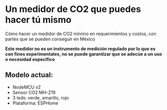 # Un medidor de CO2 que puedes hacer tú mismo

Cómo hacer un medidor de CO2 mínimo en requerimientos y costos, con partes que se pueden conseguir en México

**Este medidor no es un instrumento de medición regulado por lo que es con fines experimentales, no se puede garantizar que se adecúe a un uso o necesidad específico**

## Modelo actual:

- NodeMCU v2
- Sensor CO2 MH-Z19
- 3 leds: verde, amarillo, rojo
- Plataforma: ESPHome

